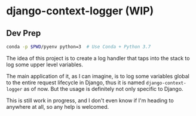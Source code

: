 # django-context-logger (WIP)


## Dev Prep

```bash
conda -p $PWD/pyenv python=3  # Use Conda + Python 3.7
```

The idea of this project is to create a log handler that taps into the stack to log some upper level variables.

The main application of it, as I can imagine,
is to log some variables global to the entire request lifecycle in Django,
thus it is named `django-context-logger` as of now.
But the usage is definitely not only specific to Django.

This is still work in progress,
and I don't even know if I'm heading to anywhere at all,
so any help is welcomed.